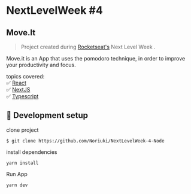 # NextLevelWeek #4
## Move.It
> Project created during [Rocketseat's](https://rocketseat.com.br/) Next Level Week
.


Move.it is an App that uses the pomodoro technique, in order to improve your productivity and focus.

topics covered:\
:white_check_mark: [React](https://reactjs.org/)\
:white_check_mark: [NextJS](https://nextjs.org/)\
:white_check_mark: [Typescript](https://www.typescriptlang.org/)

## :wrench: Development setup
clone project

`
$ git clone https://github.com/Noriuki/NextLevelWeek-4-Node
`

install dependencies

`
yarn install
`

Run App

`
yarn dev
`
